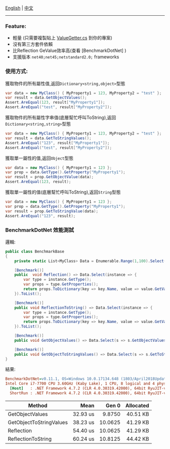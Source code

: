 ﻿

[English](Readme.md) | [中文](Readme_zh-cn.md) 

---

### Feature:
- 輕量 (只需要複製貼上 [ValueGetter.cs](ValueGetter/ValueGetter.cs) 到你的專案)
- 沒有第三方套件依賴
- 比Reflection GeValue效率高(查看 [BenchmarkDotNet] )
- 支援版本 `net40;net45;netstandard2.0;` frameworks

### 使用方式:

獲取物件的所有屬性值,返回`Dictionary<string,object>`型態
```C#
var data = new MyClass() { MyProperty1 = 123, MyProperty2 = "test" };
var result = data.GetObjectValues();
Assert.AreEqual(123, result["MyProperty1"]);
Assert.AreEqual("test", result["MyProperty2"]);
```

獲取物件的所有屬性字串值(底層幫忙呼叫ToString),返回`Dictionary<string,string>`型態
```C#
var data = new MyClass() { MyProperty1 = 123, MyProperty2 = "test" };
var result = data.GetToStringValues();
Assert.AreEqual("123", result["MyProperty1"]);
Assert.AreEqual("test", result["MyProperty2"]);
```

獲取單一屬性的值,返回`Object`型態
```C#
var data = new MyClass() { MyProperty1 = 123 };
var prop = data.GetType().GetProperty("MyProperty1");
var result = prop.GetObjectValue(data);
Assert.AreEqual(123, result);
```

獲取單一屬性的值(底層幫忙呼叫ToString),返回`String`型態
```C#
var data = new MyClass() { MyProperty1 = 123 };
var prop = data.GetType().GetProperty("MyProperty1");
var result = prop.GetToStringValue(data);
Assert.AreEqual("123", result);
```


### BenchmarkDotNet 效能測試

邏輯:
```C#
public class BenchmarkBase
{
    private static List<MyClass> Data = Enumerable.Range(1,100).Select(s=>new MyClass() { MyProperty1 = 123, MyProperty2 = "test" }).ToList();

    [Benchmark()]
    public  void Reflection() => Data.Select(instance => {
        var type = instance.GetType();
        var props = type.GetProperties();
        return props.ToDictionary(key => key.Name, value => value.GetValue(instance));
    }).ToList();

    [Benchmark()]
    public void ReflectionToString() => Data.Select(instance => {
        var type = instance.GetType();
        var props = type.GetProperties();
        return props.ToDictionary(key => key.Name, value => value.GetValue(instance).ToString());
    }).ToList();

    [Benchmark()]
    public void GetObjectValues() => Data.Select(s => s.GetObjectValues()).ToList();

    [Benchmark()]
    public void GetObjectToStringValues() => Data.Select(s => s.GetToStringValues()).ToList();
}
```

結果:

``` ini
BenchmarkDotNet=v0.11.1, OS=Windows 10.0.17134.648 (1803/April2018Update/Redstone4)
Intel Core i7-7700 CPU 3.60GHz (Kaby Lake), 1 CPU, 8 logical and 4 physical cores
  [Host]   : .NET Framework 4.7.2 (CLR 4.0.30319.42000), 64bit RyuJIT-v4.7.3362.0
  ShortRun : .NET Framework 4.7.2 (CLR 4.0.30319.42000), 64bit RyuJIT-v4.7.3362.0
```
|                  Method |     Mean |   Gen 0 | Allocated |
|------------------------ |---------:|--------:|----------:|
|         GetObjectValues | 32.93 us |  9.8750 |  40.51 KB |
| GetObjectToStringValues | 38.23 us | 10.0625 |  41.29 KB |
|              Reflection | 54.40 us | 10.0625 |  41.29 KB |
|      ReflectionToString | 60.24 us | 10.8125 |  44.42 KB |